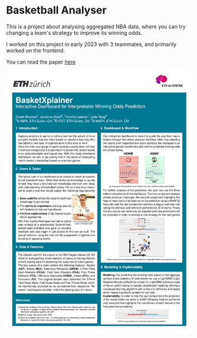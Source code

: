 # Basketball Analyser
This is a project about analysing aggregated NBA data, where you can try changing a team's strategy to improve its winning odds.

I worked on this project in early 2023 with 3 teammates, and primarily worked on the frontend.

You can read the paper [here](https://github.com/timothelaborie/basketball_analyser/blob/main/paper/ACM_Conference_Version.pdf)

<img src="https://raw.githubusercontent.com/timothelaborie/basketball_analyser/main/paper/Poster.png"/>
